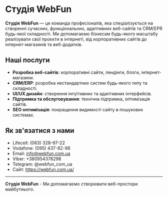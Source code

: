 # Студія WebFun

**Студія WebFun** — це команда професіоналів, яка спеціалізується на створенні сучасних, функціональних, адаптивних веб-сайтів та CRM/EPR будь-якої складності.
Ми допомагаємо бізнесам будь-якого масштабу реалізувати свої проєкти в інтернеті, від корпоративних сайтів до інтернет-магазинів та веб-додатків.

## Наші послуги

- **Розробка веб-сайтів**: корпоративні сайти, лендінги, блоги, інтернет-магазини.
- **CRM/ERP**: розробка нестандартних систем будь-якого типу та складності.
- **UI/UX дизайн**: створення інтуїтивних та адаптивних інтерфейсів.
- **Підтримка та обслуговування**: технічна підтримка, оптимізація сайтів.
- **SEO оптимізація**: покращення видимості сайту в пошукових системах.

## Як зв'язатися з нами

- Lifecell: (063) 328-97-22
- Vodafone: (095) 437-82-98
- Email: info@webfun.com.ua
- Viber: +380954378298
- Telegram: @webfun_com_ua
- Сайт: https://webfun.com.ua/

---

**Студія WebFun** - Ми допомагаємо створювати веб-простори майбутнього.
